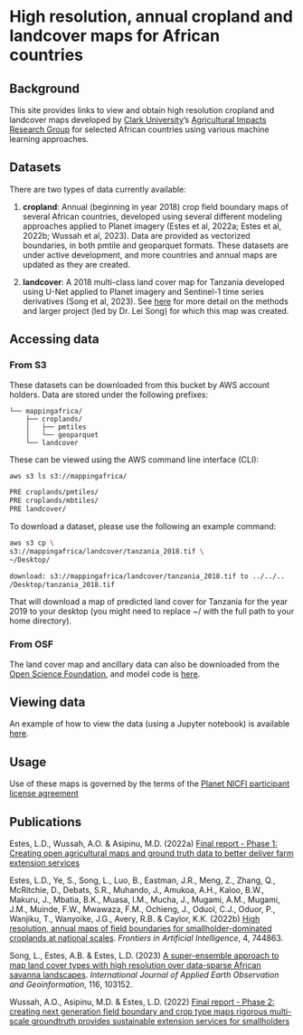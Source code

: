 # High resolution, annual cropland and landcover maps for African countries


## Background

This site provides links to view and obtain high resolution cropland and
landcover maps developed by [Clark University](https://clarku.edu)’s
[Agricultural Impacts Research Group](https://agroimpacts.info/) for
selected African countries using various machine learning approaches.

## Datasets

There are two types of data currently available:

1.  **cropland**: Annual (beginning in year 2018) crop field boundary
    maps of several African countries, developed using several different
    modeling approaches applied to Planet imagery (Estes et al, 2022a;
    Estes et al, 2022b; Wussah et al, 2023). Data are provided as
    vectorized boundaries, in both pmtile and geoparquet formats. These
    datasets are under active development, and more countries and annual
    maps are updated as they are created.

2.  **landcover**: A 2018 multi-class land cover map for Tanzania
    developed using U-Net applied to Planet imagery and Sentinel-1 time
    series derivatives (Song et al, 2023). See
    [here](https://lleisong.github.io/website//projects/reconcile_human_elephants/)
    for more detail on the methods and larger project (led by Dr. Lei
    Song) for which this map was created.

## Accessing data

### From S3

These datasets can be downloaded from this bucket by AWS account
holders. Data are stored under the following prefixes:

    └── mappingafrica/
        ├── croplands/
        │   ├── pmtiles
        │   └── geoparquet
        └── landcover

These can be viewed using the AWS command line interface (CLI):

``` bash
aws s3 ls s3://mappingafrica/ 
```

``` bash
PRE croplands/pmtiles/
PRE croplands/mbtiles/
PRE landcover/
```

To download a dataset, please use the following an example command:

``` bash
aws s3 cp \
s3://mappingafrica/landcover/tanzania_2018.tif \
~/Desktop/ 
```

``` bash
download: s3://mappingafrica/landcover/tanzania_2018.tif to ../../..
/Desktop/tanzania_2018.tif
```

That will download a map of predicted land cover for Tanzania for the
year 2019 to your desktop (you might need to replace ~/ with the full
path to your home directory).

### From OSF

The land cover map and ancillary data can also be downloaded from the
[Open Science Foundation](https://osf.io/4qj36/), and model code is
[here](https://github.com/LLeiSong/hrlcm).

## Viewing data

An example of how to view the data (using a Jupyter notebook) is
available [here](https://github.com/agroimpacts/webmapper.git).

## Usage
Use of these maps is governed by the terms of the [Planet NICFI participant license agreement](https://assets.planet.com/docs/Planet_ParticipantLicenseAgreement_NICFI.pdf)

## Publications

Estes, L.D., Wussah, A.O. & Asipinu, M.D. (2022a) [Final report - Phase
1: Creating open agricultural maps and ground truth data to better
deliver farm extension
services](https://cropanalytics.net/wp-content/uploads/2022/04/FarmerlineClark-Report-Feb-2022-002.pdf)

Estes, L.D., Ye, S., Song, L., Luo, B., Eastman, J.R., Meng, Z., Zhang,
Q., McRitchie, D., Debats, S.R., Muhando, J., Amukoa, A.H., Kaloo, B.W.,
Makuru, J., Mbatia, B.K., Muasa, I.M., Mucha, J., Mugami, A.M., Mugami,
J.M., Muinde, F.W., Mwawaza, F.M., Ochieng, J., Oduol, C.J., Oduor, P.,
Wanjiku, T., Wanyoike, J.G., Avery, R.B. & Caylor, K.K. (2022b) [High
resolution, annual maps of field boundaries for smallholder-dominated
croplands at national
scales](https://www.frontiersin.org/journals/artificial-intelligence/articles/10.3389/frai.2021.744863/full).
*Frontiers in Artificial Intelligence*, 4, 744863.

Song, L., Estes, A.B. & Estes, L.D. (2023) [A super-ensemble approach to
map land cover types with high resolution over data-sparse African
savanna
landscapes](https://www.sciencedirect.com/science/article/pii/S1569843222003405).
*International Journal of Applied Earth Observation and Geoinformation*,
116, 103152.

Wussah, A.O., Asipinu, M.D. & Estes, L.D. (2022) [Final report - Phase
2: creating next generation field boundary and crop type maps rigorous
multi-scale groundtruth provides sustainable extension services for
smallholders](https://cropanalytics.net/wp-content/uploads/2022/11/Farmerline-Clark-Round-2-Report-V2-Nov-8-2022.pdf)

